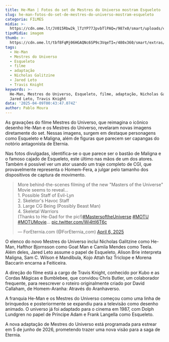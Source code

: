 ```yaml
---
title: He-Man | Fotos do set de Mestres do Universo mostram Esqueleto
slug: he-man-fotos-do-set-de-mestres-do-universo-mostram-esqueleto
categoria: FILMES
midia: >-
  https://cdn.ome.lt/JV015Rbw2k_lTzYP77JpvbTlPAQ=/987x0/smart/uploads/conteudo/fotos/Design_sem_nome_-_2025-04-08T203708.198.png
tipoMidia: imagem
thumb: >-
  https://cdn.ome.lt/tbf8FqMj06HGAQNc6SP9c3VqeTI=/480x360/smart/extras/conteudos/Design_sem_nome_-_2025-04-08T203708.198.png
tags:
  - He-Man
  - Mestres do Universo
  - Esqueleto
  - filme
  - adaptação
  - Nicholas Galitzine
  - Jared Leto
  - Travis Knight
keywords: >-
  He-Man, Mestres do Universo, Esqueleto, filme, adaptação, Nicholas Galitzine,
  Jared Leto, Travis Knight
data: '2025-04-09T00:43:47.074Z'
author: Pablo Moura
---
```


As gravações do filme Mestres do Universo, que reimagina o icônico desenho He-Man e os Mestres do Universo, revelaram novas imagens diretamente do set. Nessas imagens, surgem em destaque personagens como Esqueleto e Maligna, além de figuras que parecem ser capangas do notório antagonista de Eternia. 

Nas fotos divulgadas, identifica-se o que parece ser o bastão de Maligna e o famoso cajado de Esqueleto, este último nas mãos de um dos atores. Também é possível ver um ator usando um traje completo de CGI, que provavelmente representa o Homem-Fera, a julgar pelo tamanho dos dispositivos de captura de movimento. 

<blockquote class="twitter-tweet"><p lang="en" dir="ltr">More behind-the-scenes filming of the new &quot;Masters of the Universe&quot; Movie seems to reveal...<br>1. Possible Staff of Evil-Lyn<br>2. Skeletor&#39;s Havoc Staff<br>3. Large CG Being (Possibly Beast Man)<br>4. Skeletal Warriors<br>(Thanks to He-Dad for the pic!)<a href="https://twitter.com/hashtag/MastersoftheUniverse?src=hash&amp;ref_src=twsrc%5Etfw">#MastersoftheUniverse</a> <a href="https://twitter.com/hashtag/MOTU?src=hash&amp;ref_src=twsrc%5Etfw">#MOTU</a> <a href="https://twitter.com/hashtag/MOTUMovie?src=hash&amp;ref_src=twsrc%5Etfw">#MOTUMovie</a>… <a href="https://t.co/Wi4ttI6T6c">pic.twitter.com/Wi4ttI6T6c</a></p>&mdash; ForEternia.com (@ForEternia_com) <a href="https://twitter.com/ForEternia_com/status/1908897927474594303?ref_src=twsrc%5Etfw">April 6, 2025</a></blockquote>

O elenco do novo Mestres do Universo inclui Nicholas Galitzine como He-Man, Hafthor Bjornsson como Goat Man e Camila Mendes como Teela. Além deles, Jared Leto assume o papel de Esqueleto, Alison Brie interpreta Maligna, Sam C. Wilson é Mandíbula, Kojo Attah faz Triclope e Morena Baccarin encarna a Feiticeira. 

A direção do filme está a cargo de Travis Knight, conhecido por Kubo e as Cordas Mágicas e Bumblebee, que convidou Chris Butler, um colaborador frequente, para reescrever o roteiro originalmente criado por David Callaham, de Homem-Aranha: Através do Aranhaverso. 

A franquia He-Man e os Mestres do Universo começou como uma linha de brinquedos e posteriormente se expandiu para a televisão como desenho animado. O universo já foi adaptado para o cinema em 1987, com Dolph Lundgren no papel de Príncipe Adam e Frank Langella como Esqueleto. 

A nova adaptação de Mestres do Universo está programada para estrear em 5 de junho de 2026, prometendo trazer uma nova visão para a saga de Eternia.
